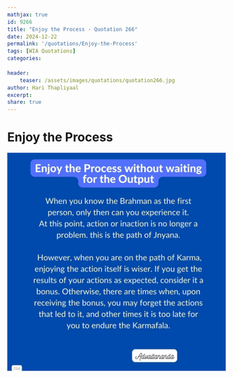 ```yaml
---
mathjax: true
id: 9266
title: "Enjoy the Process - Quotation 266"
date: 2024-12-22
permalink: '/quotations/Enjoy-the-Process'
tags: [WIA Quotations] 
categories: 

header:
    teaser: /assets/images/quotations/quotation266.jpg
author: Hari Thapliyaal 
excerpt:
share: true 
---
```


# Enjoy the Process

![Enjoy the Process](/assets/images/quotations/quotation266.jpg)
